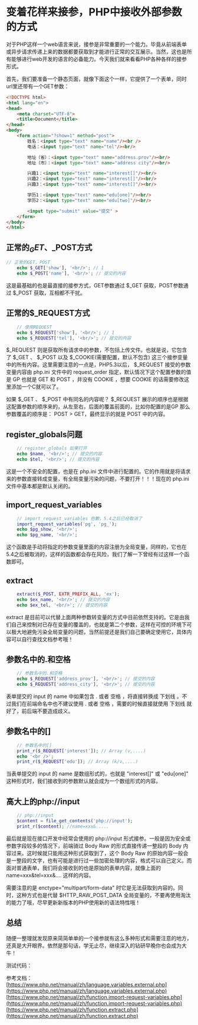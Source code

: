 # 变着花样来接参，PHP中接收外部参数的方式

对于PHP这样一个web语言来说，接参是非常重要的一个能力。毕竟从前端表单或异步请求传递上来的数据都要获取到才能进行正常的交互展示。当然，这也是所有能够进行web开发的语言的必备能力。今天我们就来看看PHP各种各样的接参形式。

首先，我们要准备一个静态页面，就像下面这个一样，它提供了一个表单，同时url里还带有一个GET参数：

```html
<!DOCTYPE html>
<html lang="en">
<head>
    <meta charset="UTF-8">
    <title>Document</title>
</head>
<body>
    <form action="?show=1" method="post">
        姓名：<input type="text" name="name"/><br />
        电话：<input type="text" name="tel"/><br/>

        地址（省）：<input type="text" name="address.prov"/><br/>
        地址（市）：<input type="text" name="address city"/><br/>

        兴趣1：<input type="text" name="interest[]"/><br/>
        兴趣2：<input type="text" name="interest[]"/><br/>
        兴趣3：<input type="text" name="interest[]"/><br/>

        学历1：<input type="text" name="edu[one]"/><br/>
        学历2：<input type="text" name="edu[two]"/><br/>

        <input type="submit" value="提交" >
    </form>
</body>
</html>
```

## 正常的$_GET、$_POST方式

```php
// 正常的GET、POST
    echo $_GET['show'], '<br/>'; // 1
    echo $_POST['name'], '<br/>'; // 提交的内容
```

这是最基础的也是最直接的接参方式，GET参数通过 $_GET 获取，POST参数通过 $_POST 获取，互相都不干扰。

## 正常的$_REQUEST方式

```php
    // 使用REQUEST
    echo $_REQUEST['show'], '<br/>'; // 1
    echo $_REQUEST['tel'], '<br/>'; // 提交的内容
```

$_REQUEST 则是获取所有请求中的参数，不包括上传文件。也就是说，它包含了 $_GET 、 $_POST 以及 $_COOKIE(需要配置，默认不包含) 这三个接参变量中的所有内容。这里需要注意的一点是，PHP5.3以后， $_REQUEST 接受的参数变量内容由 php.ini 文件中的 request_order 指定，默认情况下这个配置参数的值是 GP 也就是 GET 和 POST ，并没有 COOKIE ，想要 COOKIE 的话需要修改这里添加一个C就可以了。

如果 $_GET 、 $_POST 中有同名的内容呢？ $_REQUEST 展示的顺序也是根据这配置参数的顺序来的，从左至右，后面的覆盖前面的，比如你配置的是GP 那么参数覆盖的顺序是： POST > GET，最终显示的就是 POST 中的内容。

## register_globals问题

```php
    // register_globals 如果打开
    echo $name, '<br/>'; // 提交的内容
    echo $tel, '<br/>'; // 提交的内容
```

这是一个不安全的配置，也是在 php.ini 文件中进行配置的。它的作用就是将请求来的参数直接转成变量，有全局变量污染的问题，不要打开！！！现在的 php.ini 文件中基本都是默认关闭的。

## import_request_variables

```php
    // import_request_variables 抱歉，5.4之后已经取消了
    import_request_variables('pg', 'pg_');
    echo $pg_show, '<br/>';
    echo $pg_name, '<br/>';
```

这个函数是手动将指定的参数变量里面的内容注册为全局变量，同样的，它也在5.4之后被取消的，这样的函数都会存在风险，我们了解一下曾经有过这样一个函数即可。

## extract

```php
    extract($_POST, EXTR_PREFIX_ALL, 'ex');
    echo $ex_name, '<br/>'; // 提交的内容
    echo $ex_tel, '<br/>'; // 提交的内容
```

extract 是目前可以代替上面两种参数转变量的方式中目前依然支持的。它是由我们自己来控制对已存在变量的覆盖的，也就是第二个参数，这样在可控的环境下可以极大地避免污染全局变量的问题，当然前提还是我们自己要确定使用它，具体内容可以自行查找文档参考哦！


## 参数名中的.和空格

```php
    // 参数名中的.和空格
    echo $_REQUEST['address_prov'], '<br/>'; // 提交的内容
    echo $_REQUEST['address_city'], '<br/>'; // 提交的内容
```

表单提交的 input 的 name 中如果包含 . 或者 空格 ，将直接转换成 下划线 。不过我们在前端命名中也不建议使用 . 或者 空格 ，需要的时候直接就使用 下划线 就好了，前后端不要造成歧义。

## 参数名中的[]

```php
    // 参数名中的[]
    print_r($_REQUEST['interest']); // Array (v,....) 
    echo '<br />';
    print_r($_REQUEST['edu']); // Array (k/v,....) 
```

当表单提交的 input 的 name 是数组形式的，也就是 "interest[]" 或 "edu[one]" 这种形式时，我们接收到的参数默认就会成为一个数组形式的内容。

## 高大上的php://input

```php
    // php://input
    $content = file_get_contents('php://input');   
    print_r($content); //name=xxx&.....
```

最后就是现在接口开发中经常会使用的 php://input 形式接参。一般是因为安全或参数字段较多的情况下，前端骑过 Body Raw 的形式直接传递一整段的 Body 内容过来。这时候就只能用这种形式获取到了，这个 Body Raw 的原始内容一般会是一整段的文字，也有可能是进行过一些加密处理的内容，格式可以自己定义。而面对普通表单，我们将会接收到的也是原始的表单内容，就像上面的 name=xxx&tel=xxx&.... 这样的内容。

需要注意的是 enctype="multipart/form-data" 时它是无法获取到内容的。同时，这种方式也是代替 $HTTP_RAW_POST_DATA 全局变量的，不要再使用淘汰的能力了哦，尽早更新新版本的PHP使用新的语法特性哦！

## 总结

随便一整理就发现原来简简单单的一个接参就有这么多种形式和需要注意的地方，还真是大开眼界。依然是那句话，学无止尽，继续深入的钻研早晚你也会成为大牛！

测试代码：


参考文档：
[https://www.php.net/manual/zh/language.variables.external.php](https://www.php.net/manual/zh/language.variables.external.php)
[https://www.php.net/manual/zh/function.import-request-variables.php](https://www.php.net/manual/zh/function.import-request-variables.php)
[https://www.php.net/manual/zh/function.extract.php](https://www.php.net/manual/zh/function.extract.php)